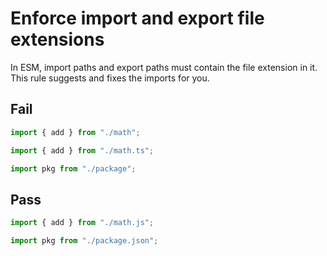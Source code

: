 # Enforce import and export file extensions

In ESM, import paths and export paths must contain the file extension in it. This rule suggests and fixes the imports for you.

## Fail

```js
import { add } from "./math";

import { add } from "./math.ts";

import pkg from "./package";
```

## Pass

```js
import { add } from "./math.js";

import pkg from "./package.json";
```
